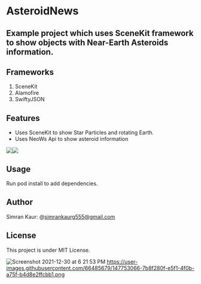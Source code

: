 # AsteroidNews

## Example project which uses SceneKit framework to show objects with Near-Earth Asteroids information.

## Frameworks
1. SceneKit
2. Alamofire
3. SwiftyJSON

## Features
- Uses SceneKit to show Star Particles and rotating Earth.
- Uses NeoWs Api to show asteroid information
 
<img src="https://user-images.githubusercontent.com/66485679/147752628-900bf355-1dad-462c-898e-83284669466a.png" ><img src="https://user-images.githubusercontent.com/66485679/147753608-f55b4856-4125-481c-9345-866862fb702c.png" >

## Usage
Run pod install to add dependencies.

## Author
Simran Kaur: @simrankaurg555@gmail.com

## License
This project is under MIT License.


![Screenshot 2021-12-30 at 6 21 53 PM]()
https://user-images.githubusercontent.com/66485679/147753066-7b8f280f-e5f1-4f0b-a75f-b4d8e2ffcbb1.png
